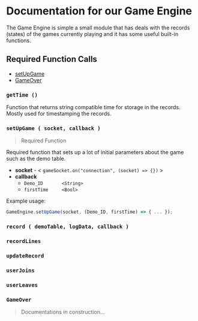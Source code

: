 # Documentation for our Game Engine

The Game Engine is simple a small module that has deals with the records (states) of the games currently playing and it has some useful built-in functions.

## Required Function Calls
 - [setUpGame](#setUpGame)
 - [GameOver](#GameOver)

### **`getTime ()`**
Function that returns string compatible time for storage in the records. Mostly used for timestamping the records.

### **`setUpGame ( socket, callback )`**
> Required Function

Required function that sets up a lot of initial parameters about the game such as the demo table.

 - **socket** - < `gameSocket.on("connection", (socket) => {})` >
 - **callback**
    - `Demo_ID       <String>`
    - `firstTime     <Bool>`

Example usage: 
```javascript
GameEngine.setUpGame(socket, (Demo_ID, firstTime) => { ... });
```

### **`record ( demoTable, logData, callback )`**

### **`recordLines`**

### **`updateRecord`**

### **`userJoins`**

### **`userLeaves`**

### **`GameOver`**

> Documentations in construction...